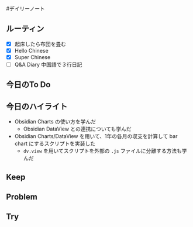 #デイリーノート
## ルーティン
- [x] 起床したら布団を畳む
- [x] Hello Chinese
- [x] Super Chinese
- [ ] Q&A Diary 中国語で３行日記
## 今日のTo Do
## 今日のハイライト
- Obsidian Charts の使い方を学んだ
	- Obsidian DataView との連携についても学んだ
- Obsidian Charts/DataView を用いて、1年の各月の収支を計算して bar chart にするスクリプトを実装した
	- `dv.view` を用いてスクリプトを外部の `.js` ファイルに分離する方法も学んだ
## Keep
## Problem
## Try
